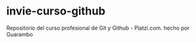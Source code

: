 # invie-curso-github
Repositorio del curso profesional de Git y Github - Platzi.com.
hecho por Guarambo
